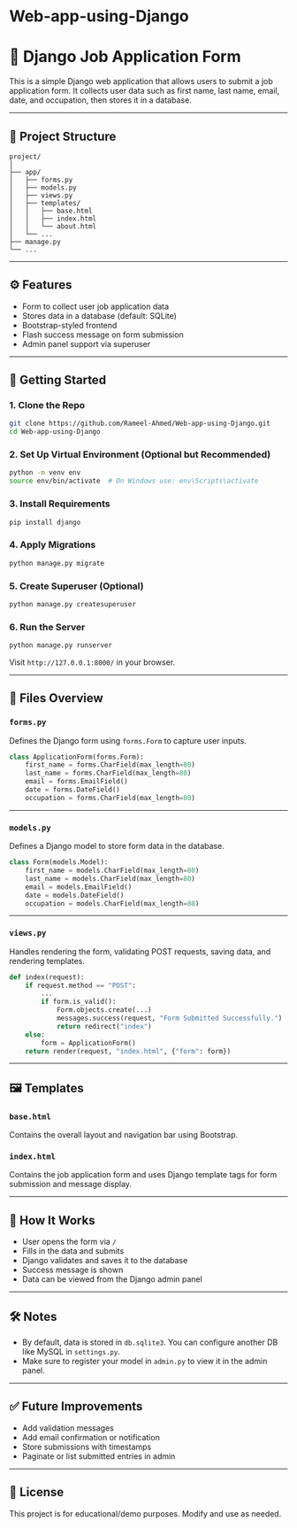 # Web-app-using-Django
# 📝 Django Job Application Form

This is a simple Django web application that allows users to submit a job application form. It collects user data such as first name, last name, email, date, and occupation, then stores it in a database.

---

## 📁 Project Structure

```
project/
│
├── app/
│   ├── forms.py
│   ├── models.py
│   ├── views.py
│   ├── templates/
│   │   ├── base.html
│   │   ├── index.html
│   │   └── about.html
│   └── ...
├── manage.py
└── ...
```

---

## ⚙️ Features

- Form to collect user job application data
- Stores data in a database (default: SQLite)
- Bootstrap-styled frontend
- Flash success message on form submission
- Admin panel support via superuser

---

## 🚀 Getting Started

### 1. Clone the Repo

```bash
git clone https://github.com/Rameel-Ahmed/Web-app-using-Django.git
cd Web-app-using-Django
```

### 2. Set Up Virtual Environment (Optional but Recommended)

```bash
python -m venv env
source env/bin/activate  # On Windows use: env\Scripts\activate
```

### 3. Install Requirements

```bash
pip install django
```

### 4. Apply Migrations

```bash
python manage.py migrate
```

### 5. Create Superuser (Optional)

```bash
python manage.py createsuperuser
```

### 6. Run the Server

```bash
python manage.py runserver
```

Visit `http://127.0.0.1:8000/` in your browser.

---

## 📄 Files Overview

### `forms.py`

Defines the Django form using `forms.Form` to capture user inputs.

```python
class ApplicationForm(forms.Form):
    first_name = forms.CharField(max_length=80)
    last_name = forms.CharField(max_length=80)
    email = forms.EmailField()
    date = forms.DateField()
    occupation = forms.CharField(max_length=80)
```

---

### `models.py`

Defines a Django model to store form data in the database.

```python
class Form(models.Model):
    first_name = models.CharField(max_length=80)
    last_name = models.CharField(max_length=80)
    email = models.EmailField()
    date = models.DateField()
    occupation = models.CharField(max_length=80)
```

---

### `views.py`

Handles rendering the form, validating POST requests, saving data, and rendering templates.

```python
def index(request):
    if request.method == "POST":
        ...
        if form.is_valid():
            Form.objects.create(...)
            messages.success(request, "Form Submitted Successfully.")
            return redirect("index")
    else:
        form = ApplicationForm()
    return render(request, "index.html", {"form": form})
```

---

## 🖼 Templates

### `base.html`

Contains the overall layout and navigation bar using Bootstrap.

### `index.html`

Contains the job application form and uses Django template tags for form submission and message display.

---

## 🧪 How It Works

- User opens the form via `/`
- Fills in the data and submits
- Django validates and saves it to the database
- Success message is shown
- Data can be viewed from the Django admin panel

---

## 🛠 Notes

- By default, data is stored in `db.sqlite3`. You can configure another DB like MySQL in `settings.py`.
- Make sure to register your model in `admin.py` to view it in the admin panel.

---

## ✅ Future Improvements

- Add validation messages
- Add email confirmation or notification
- Store submissions with timestamps
- Paginate or list submitted entries in admin

---

## 📃 License

This project is for educational/demo purposes. Modify and use as needed.
